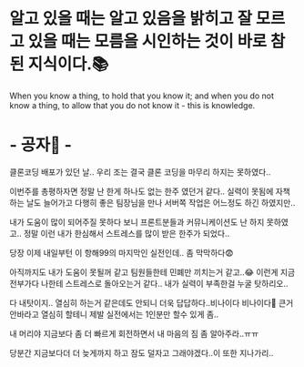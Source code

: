 # 알고 있을 때는 알고 있음을 밝히고 잘 모르고 있을 때는 모름을 시인하는 것이 바로 참된 지식이다.📚

When you know a thing, to hold that you know it; and when you do not know a thing, to allow that you do not know it - this is knowledge.

# - 공자👲 -

클론코딩 배포가 있던 날.. 우리 조는 결국 클론 코딩을 마무리 하지는 못하였다..

이번주를 총평하자면 정말 난 한게 하나도 없는 한주 였던거 같다.. 실력이 못됨에 자책하는 날도 늘어가고 다행히 좋은 팀장님을 만나 서버쪽 작업은 어느정도 하긴 하였지만..

내가 도움이 많이 되어주질 못하다 보니 프론트분들과 커뮤니케이션도 난 하지 못하였고.. 정말 이런 내가 한심해서 스트레스를 많이 받은 한주가 되었다..

당장 이제 내일부턴 이 항해99의 마지막인 실전인데.. 좀 막막하다😨 

아직까지도 내가 도움이 못될꺼 같고 팀원들한테 민폐만 끼치는거 같고..😂 이런게 지금 전부가다 나한테 스트레스로 돌아오는거 같다.. 내가 실력이 부족한걸 누굴 탓하리오..

다 내탓이지.. 열심히 하는거 같은데도 안되니 더욱 답답하다..비나이다 비나이다🙏 큰거 안바라고 열심히 할테니 제발 실전에서는 1인분만 할수 있게 좀..

내 머리야 지금보다 좀 더 빠르게 회전하면서 내 마음의 짐 좀 알아주라..ㅠㅠ 

당분간 지금보다더 더 늦게까지 하고 잠도 덜자고 그래야겠다..이 또한 지나가리..
